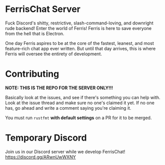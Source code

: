 # FerrisChat Server

Fuck Discord's shitty, restrictive, slash-command-loving, and downright rude backend! Enter the world of Ferris! Ferris is here to save everyone from the hell that is Electron.

One day Ferris aspires to be at the core of the fastest, leanest, and most feature-rich
chat app ever written. But until that day arrives, this is where Ferris will oversee
the entirety of development.

# Contributing

**NOTE: THIS IS THE REPO FOR THE SERVER ONLY!!!**

Basically look at the issues, and see if there's something you can help with.
Look at the issue thread and make sure no one's claimed it yet. If no one has, go
ahead and write a comment saying you're claiming it.

You must run `rustfmt` **with default settings** on a PR for it to be merged.

# Temporary Discord

Join us in our Discord server while we develop FerrisChat! https://discord.gg/ARwnUwWXNY
